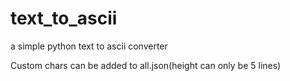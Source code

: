 # text_to_ascii
a simple python text to ascii converter

Custom chars can be added to all.json(height can only be 5 lines)
